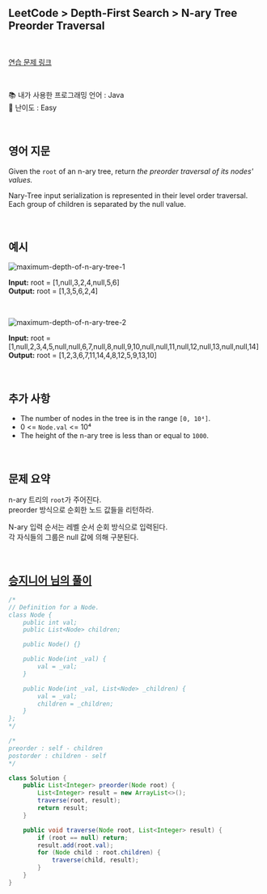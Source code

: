 ## **LeetCode > Depth-First Search > N-ary Tree Preorder Traversal**

<br>

[연습 문제 링크](https://leetcode.com/problems/n-ary-tree-preorder-traversal/)

<br>

📚 내가 사용한 프로그래밍 언어 : Java  
🎢 난이도 : Easy

<br>

## 영어 지문

Given the `root` of an n-ary tree, return _the preorder traversal of its nodes' values._

Nary-Tree input serialization is represented in their level order traversal.
Each group of children is separated by the null value.

<br>

## 예시

![maximum-depth-of-n-ary-tree-1](https://user-images.githubusercontent.com/75058239/135811272-57600620-9fd7-420a-aee4-e6b5be9cf4b6.png)

**Input:** root = [1,null,3,2,4,null,5,6]  
**Output:** root = [1,3,5,6,2,4]

<br>

![maximum-depth-of-n-ary-tree-2](https://user-images.githubusercontent.com/75058239/135811287-78df95d2-eb0d-4796-ac94-00f3b887b6e0.png)

**Input:** root = [1,null,2,3,4,5,null,null,6,7,null,8,null,9,10,null,null,11,null,12,null,13,null,null,14]  
**Output:** root = [1,2,3,6,7,11,14,4,8,12,5,9,13,10]

<br>

## 추가 사항

- The number of nodes in the tree is in the range `[0, 10⁴]`.
- 0 <= `Node.val` <= 10⁴
- The height of the n-ary tree is less than or equal to `1000`.

<br>

## 문제 요약

n-ary 트리의 `root`가 주어진다.  
preorder 방식으로 순회한 노드 값들을 리턴하라.

N-ary 입력 순서는 레벨 순서 순회 방식으로 입력된다.  
각 자식들의 그룹은 null 값에 의해 구분된다.

<br>

## [승지니어 님의 풀이](https://youtu.be/jHSoaw0pFe4)

```java
/*
// Definition for a Node.
class Node {
    public int val;
    public List<Node> children;

    public Node() {}

    public Node(int _val) {
        val = _val;
    }

    public Node(int _val, List<Node> _children) {
        val = _val;
        children = _children;
    }
};
*/

/*
preorder : self - children
postorder : children - self
*/

class Solution {
    public List<Integer> preorder(Node root) {
        List<Integer> result = new ArrayList<>();
        traverse(root, result);
        return result;
    }

    public void traverse(Node root, List<Integer> result) {
        if (root == null) return;
        result.add(root.val);
        for (Node child : root.children) {
            traverse(child, result);
        }
    }
}
```
